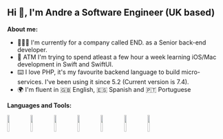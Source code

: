 <!-- Your title -->
## Hi 👋, I'm Andre a Software Engineer (UK based)


**About me:**

- 👨🏽‍💻 I'm currently for a company called END. as a Senior back-end developer.
- :wrench: ATM I'm trying to spend atleast a few hour a week learning iOS/Mac development in Swift and SwiftUI.
- ⌨️ I love PHP, it's my favourite backend language to build micro-services. I've been using it since 5.2 (Current version is 7.4).
- 🌍 I'm fluent in 🇬🇧 English, 🇪🇸 Spanish and 🇵🇹 Portuguese

**Languages and Tools:** 
<p>
  <code><img width="10%" src="https://www.vectorlogo.zone/logos/docker/docker-ar21.svg"></code>
  <code><img width="10%" src="https://www.vectorlogo.zone/logos/kubernetes/kubernetes-ar21.svg"></code>
  <code><img width="10%" src="https://www.vectorlogo.zone/logos/php/php-ar21.svg"></code>
  <code><img width="10%" src="https://www.vectorlogo.zone/logos/laravel/laravel-ar21.svg"></code>
  <code><img width="10%" src="https://upload.wikimedia.org/wikipedia/en/5/53/Magento.svg"></code>
  <code><img width="10%" src="https://www.vectorlogo.zone/logos/google_cloud/google_cloud-ar21.svg"></code>
  <code><img width="10%" src="https://www.vectorlogo.zone/logos/jenkins/jenkins-ar21.svg"></code>
</p>


